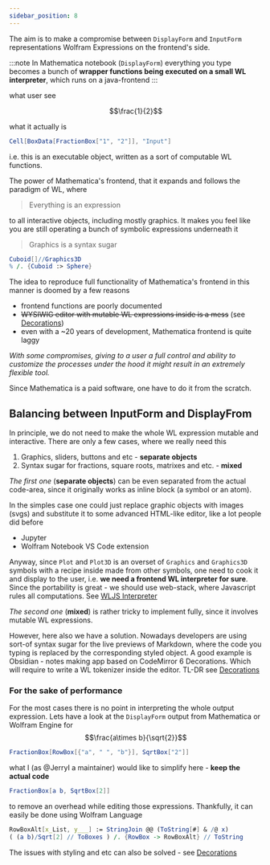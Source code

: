 ```yaml
---
sidebar_position: 8
---
```

The aim is to make a compromise between `DisplayForm` and `InputForm` representations Wolfram Expressions on the frontend's side.

:::note
In Mathematica notebook (`DisplayForm`) everything you type becomes a bunch of __wrapper functions  being executed on a small WL interpreter__, which runs on a java-frontend
:::

what user see

$$\frac{1}{2}$$

what it actually is

```mathematica
Cell[BoxData[FractionBox["1", "2"]], "Input"]
```

i.e. this is an executable object, written as a sort of computable WL functions.

The power of Mathematica's frontend, that it expands and follows the paradigm of WL, where 

> Everything is an expression

to all interactive objects, including mostly graphics. It makes you feel like you are still operating a bunch of symbolic expressions underneath it

> Graphics is a syntax sugar

```mathematica
Cuboid[]//Graphics3D
% /. {Cuboid :> Sphere}
```

The idea to reproduce full functionality of Mathematica's frontend in this manner is doomed by a few reasons

- frontend functions are poorly documented
- ~~WYSIWIG editor with mutable WL expressions inside is a mess~~ (see [Decorations](Decorations.md))
- even with a ~20 years of development, Mathematica frontend is quite laggy

*With some compromises, giving to a user a full control and ability to customize the processes under the hood it might result in an extremely flexible tool.*

Since Mathematica is a paid software, one have to do it from the scratch.

## Balancing between InputForm and DisplayFrom
In principle, we do not need to make the whole WL expression mutable and interactive. There are only a few cases, where we really need this

1. Graphics, sliders, buttons and etc - __separate objects__
2. Syntax sugar for fractions, square roots, matrixes and etc. - __mixed__

*The first one* (__separate objects__) can be even separated from the actual code-area, since it originally works as inline block (a symbol or an atom). 

In the simples case one could just replace graphic objects with images (svgs) and substitute it to some advanced HTML-like editor, like a lot people did before

- Jupyter
- Wolfram Notebook VS Code extension

Anyway, since `Plot` and `Plot3D` is an overset of `Graphics` and `Graphics3D` symbols with a recipe inside made from other symbols, one need to cook it and display to the user, i.e. __we need a frontend WL interpreter for sure__. Since the portability is great - we should use web-stack, where Javascript rules all computations. See [WLJS Interpreter](../interpreter/intro.md)

*The second one* (__mixed__) is rather tricky to implement fully, since it involves mutable WL expressions. 

However, here also we have a solution. Nowadays developers are using sort-of syntax sugar for the live previews of Markdown, where the code you typing is replaced by the corresponding styled object. A good example is Obsidian - notes making app based on CodeMirror 6 Decorations. Which will require to write a WL tokenizer inside the editor. TL-DR see [Decorations](Decorations.md)

### For the sake of performance
For the most cases there is no point in interpreting the whole output expression.
Lets have a look at the `DisplayForm` output from Mathematica or Wolfram Engine for
$$\frac{a\times b}{\sqrt{2}}$$
```mathematica
FractionBox[RowBox[{"a", " ", "b"}], SqrtBox["2"]]
```

what I (as @JerryI a maintainer) would like to simplify here - __keep the actual code__ 

```mathematica
FractionBox[a b, SqrtBox[2]]
```

to remove an overhead while editing those expressions. Thankfully, it can easily be done using Wolfram Language

```mathematica
RowBoxAlt[x_List, y___] := StringJoin @@ (ToString[#] & /@ x)
( (a b)/Sqrt[2] // ToBoxes ) /. {RowBox -> RowBoxAlt} // ToString
```

The issues with styling and etc can also be solved - see [Decorations](Decorations.md)

